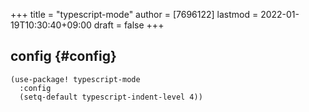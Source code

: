 +++
title = "typescript-mode"
author = [7696122]
lastmod = 2022-01-19T10:30:40+09:00
draft = false
+++

## config {#config}

```elisp
(use-package! typescript-mode
  :config
  (setq-default typescript-indent-level 4))
```
